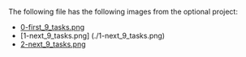 The following file has the following images from the optional project:
* [0-first_9_tasks.png](./0-first_9_tasks.png)
* [1-next_9_tasks.png] (./1-next_9_tasks.png)
* [2-next_9_tasks.png](./2-next_9_tasks.png)
